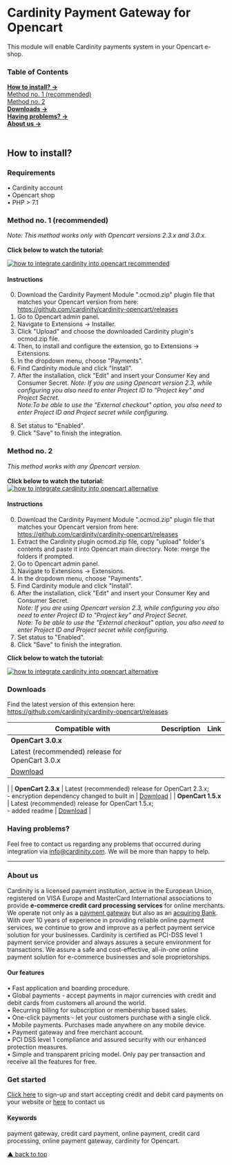 # Cardinity Payment Gateway for Opencart
This module will enable Cardinity payments system in your Opencart e-shop. 

### Table of Contents  
[<b>How to install? →</b>](#how-to-install)<br>
      [Method no. 1 (recommended)](#Method-no-1-recommended)  
       [Method no. 2](#method-no-2)   
 [<b>Downloads →</b>](#downloads)<br>
 [<b>Having problems? →</b>](#Having-problems)<br>
 [<b>About us →</b>](#aboutus)<br>     
<a name="headers"/>  

## How to install?

### Requirements
• Cardinity account  
• Opencart shop  
• PHP > 7.1
<br>

### Method no. 1 (recommended)
<i>Note: This method works only with Opencart versions 2.3.x and 3.0.x.</i><br>  
<b>Click below to watch the tutorial:</b>   

[![how to integrate cardinity into opencart recommended](https://i.ytimg.com/vi/wkH26oq6w8M/hqdefault.jpg?sqp=-oaymwEcCPYBEIoBSFXyq4qpAw4IARUAAIhCGAFwAcABBg==&rs=AOn4CLA972whg3NXisTX67T_upKvpDIySQ)](https://www.youtube.com/watch?v=EIos8vHmgOk&t)
#### Instructions
0) Download the Cardinity Payment Module ".ocmod.zip" plugin file that matches your Opencart version from here: https://github.com/cardinity/cardinity-opencart/releases
1) Go to Opencart admin panel.
2) Navigate to Extensions → Installer.
3) Click "Upload" and choose the downloaded Cardinity plugin's ocmod.zip file.
4) Then, to install and configure the extension, go to Extensions → Extensions.
5) In the dropdown menu, choose "Payments".
6) Find Cardinity module and click "Install".
7) After the installation, click "Edit" and insert your Consumer Key and Consumer Secret. 
<i>Note: If you are using Opencart version 2.3, while configuring you also need to enter Project ID to "Project key" and Project Secret.   
  Note:To be able to use the "External checkout" option, you also need to enter Project ID and Project secret while configuring.</i>   
8. Set status to "Enabled".
9. Click "Save" to finish the integration.
  

### Method no. 2
<i>This method works with any Opencart version. </i><br>  
<b>Click below to watch the tutorial:</b>   
  [![how to integrate cardinity into opencart alternative](https://i.ytimg.com/an_webp/wkH26oq6w8M/mqdefault_6s.webp?du=3000&sqp=CK-184EG&rs=AOn4CLC1m-6E6PwOiCNcZ21YIz5DX1BPuQ)](https://www.youtube.com/watch?v=wkH26oq6w8M&t)
  
#### Instructions
0) Download the Cardinity Payment Module ".ocmod.zip" plugin file that matches your Opencart version from here: https://github.com/cardinity/cardinity-opencart/releases
1) Extract the Cardinity plugin ocmod.zip file, copy "upload" folder's contents and paste it into Opencart main directory. Note: merge the folders if prompted.
2) Go to Opencart admin panel.
3) Navigate to Extensions → Extensions.
4) In the dropdown menu, choose "Payments".
5) Find Cardinity module and click "Install".
6) After the installation, click "Edit" and insert your Consumer Key and Consumer Secret.   
<i>Note: If you are using Opencart version 2.3, while configuring you also need to enter Project ID to "Project key" and Project Secret.</i>  
<i>Note: To be able to use the "External checkout" option, you also need to enter Project ID and Project secret while configuring.</i>   
7) Set status to "Enabled".
8) Click "Save" to finish the integration.
  
<b>Click below to watch the tutorial:</b>   
  
  [![how to integrate cardinity into opencart alternative](https://i.ytimg.com/an_webp/EIos8vHmgOk/mqdefault_6s.webp?du=3000&sqp=CJu884EG&rs=AOn4CLDEjZPmXnW4OshuL3l7CO8etAWHxA)](https://www.youtube.com/watch?v=wkH26oq6w8M&t)
### Downloads
Find the latest version of this extension here: https://github.com/cardinity/cardinity-opencart/releases <br>
  
| Compatible with       | Description                                         |Link        |
| ------------- |-----------------------------------------------------|------------|
| <b>OpenCart 3.0.x</b> 
| Latest (recommended) release for OpenCart 3.0.x     
| <a href="https://github.com/cardinity/cardinity-opencart/releases/tag/v2.8.5-for-opencart-3.0.x">Download</a> 
|
| <b>OpenCart 2.3.x</b> 
| Latest (recommended) release for OpenCart 2.3.x; <br> - encryption dependency changed to built in 
| <a href="https://github.com/cardinity/cardinity-opencart/releases/tag/v1.1.0.0-for-oc-2.3.x">Download</a> 
|
| <b>OpenCart 1.5.x</b> 
| Latest (recommended) release for OpenCart 1.5.x; <br> - added readme 
| <a href="https://github.com/cardinity/cardinity-opencart/releases/tag/v1.5.x-1.0.1">Download</a> 
|

### Having problems?  

Feel free to contact us regarding any problems that occurred during integration via info@cardinity.com. We will be more than happy to help.
  
-----

### About us
Cardinity is a licensed payment institution, active in the European Union, registered on VISA Europe and MasterCard International associations to provide <b>e-commerce credit card processing services</b> for online merchants. We operate not only as a <u>payment gateway</u> but also as an <u>acquiring Bank</u>. With over 10 years of experience in providing reliable online payment services, we continue to grow and improve as a perfect payment service solution for your businesses. Cardinity is certified as PCI-DSS level 1 payment service provider and always assures a secure environment for transactions. We assure a safe and cost-effective, all-in-one online payment solution for e-commerce businesses and sole proprietorships.<br>
#### Our features
• Fast application and boarding procedure.   
• Global payments - accept payments in major currencies with credit and debit cards from customers all around the world.   
• Recurring billing for subscription or membership based sales.  
• One-click payments - let your customers purchase with a single click.   
• Mobile payments. Purchases made anywhere on any mobile device.   
• Payment gateway and free merchant account.   
• PCI DSS level 1 compliance and assured security with our enhanced protection measures.   
• Simple and transparent pricing model. Only pay per transaction and receive all the features for free.
### Get started
<a href="https://cardinity.com/sign-up">Click here</a> to sign-up and start accepting credit and debit card payments on your website or <a href="https://cardinity.com/company/contact-us">here</a> to contact us 
#### Keywords
payment gateway, credit card payment, online payment, credit card processing, online payment gateway, cardinity for Opencart.     

  
 [▲ back to top](#Cardinity-Payment-Gateway-for-Opencart)
